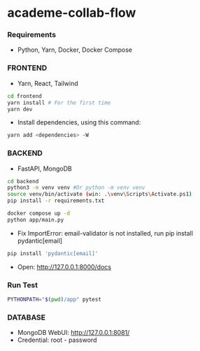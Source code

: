 # academe-collab-flow

### Requirements

- Python, Yarn, Docker, Docker Compose

### FRONTEND

- Yarn, React, Tailwind

```sh
cd frontend
yarn install # For the first time
yarn dev
```

- Install dependencies, using this command:

```sh
yarn add <dependencies> -W
```

### BACKEND

- FastAPI, MongoDB

```sh
cd backend
python3 -m venv venv #Or python -m venv venv
source venv/bin/activate (win: .\venv\Scripts\Activate.ps1)
pip install -r requirements.txt

docker compose up -d
python app/main.py
```

- Fix ImportError: email-validator is not installed, run pip install pydantic[email]

```sh
pip install 'pydantic[email]'
```

- Open: http://127.0.0.1:8000/docs

### Run Test

```sh
PYTHONPATH="$(pwd)/app" pytest
```

### DATABASE

- MongoDB WebUI: http://127.0.0.1:8081/
- Credential: root - password
